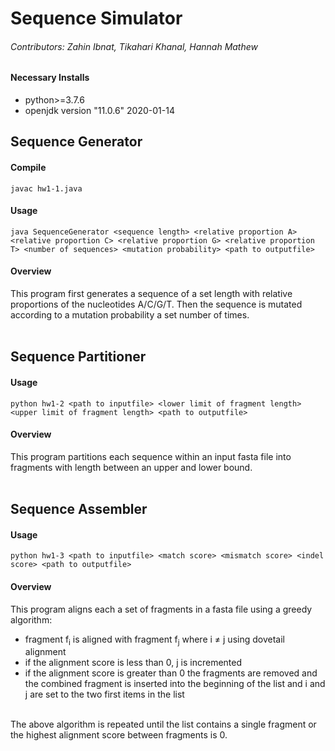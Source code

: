 # Sequence Simulator
###### Contributors: Zahin Ibnat, Tikahari Khanal, Hannah Mathew
#### Necessary Installs
* python>=3.7.6
* openjdk version "11.0.6" 2020-01-14

## Sequence Generator<br/>
#### Compile
    javac hw1-1.java 
#### Usage
    java SequenceGenerator <sequence length> <relative proportion A> <relative proportion C> <relative proportion G> <relative proportion T> <number of sequences> <mutation probability> <path to outputfile>
#### Overview
This program first generates a sequence of a set length with relative proportions of the nucleotides A/C/G/T. Then the sequence is mutated according to a mutation probability a set number of times. 
<br/>
<br/>


## Sequence Partitioner<br/>
#### Usage
    python hw1-2 <path to inputfile> <lower limit of fragment length> <upper limit of fragment length> <path to outputfile>
#### Overview
This program partitions each sequence within an input fasta file into fragments with length between an upper and lower bound. <br/>
<br/>
## Sequence Assembler<br/>
#### Usage
    python hw1-3 <path to inputfile> <match score> <mismatch score> <indel score> <path to outputfile>
#### Overview
This program aligns each a set of fragments in a fasta file using a greedy algorithm:<br/>
- fragment f<sub>i</sub> is aligned with fragment f<sub>j</sub> where i &ne; j using dovetail alignment
- if the alignment score is less than 0, j is incremented
- if the alignment score is greater than 0 the fragments are removed and the combined fragment is inserted into the beginning of the list and i and j are set to the two first items in the list
<br/>
The above algorithm is repeated until the list contains a single fragment or the highest alignment score between fragments is 0.
